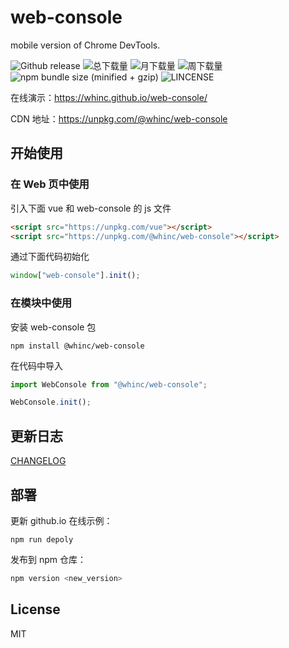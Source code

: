 # web-console

mobile version of Chrome DevTools.

![Github release](https://img.shields.io/npm/v/@whinc/web-console.svg)
![总下载量](https://img.shields.io/npm/dt/@whinc/web-console.svg)
![月下载量](https://img.shields.io/npm/dm/@whinc/web-console.svg)
![周下载量](https://img.shields.io/npm/dw/@whinc/web-console.svg)
![npm bundle size (minified + gzip)](https://img.shields.io/bundlephobia/minzip/@whinc/web-console.svg)
![LINCENSE](https://img.shields.io/github/license/mashape/apistatus.svg)

在线演示：<https://whinc.github.io/web-console/>

CDN 地址：<https://unpkg.com/@whinc/web-console>

## 开始使用

### 在 Web 页中使用

引入下面 vue 和 web-console 的 js 文件

```html
<script src="https://unpkg.com/vue"></script>
<script src="https://unpkg.com/@whinc/web-console"></script>
```

通过下面代码初始化

```js
window["web-console"].init();
```

### 在模块中使用

安装 web-console 包

```
npm install @whinc/web-console
```

在代码中导入

```js
import WebConsole from "@whinc/web-console";

WebConsole.init();
```

## 更新日志

[CHANGELOG](CHANGELOG.md)

## 部署

更新 github.io 在线示例：

```
npm run depoly
```

发布到 npm 仓库：

```bash
npm version <new_version>
```

## License

MIT

